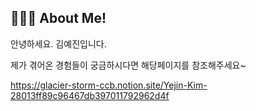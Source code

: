 ## 👩🏻‍💻 About Me!
안녕하세요. 김예진입니다. 

제가 겪어온 경험들이 궁금하시다면 해당페이지를 참조해주세요~

https://glacier-storm-ccb.notion.site/Yejin-Kim-28013ff89c96467db397011792962d4f




<!---
yejinee/yejinee is a ✨ special ✨ repository because its `README.md` (this file) appears on your GitHub profile.
You can click the Preview link to take a look at your changes.
--->

<!---
<img align='right' src="http://mazassumnida.wtf/api/v2/generate_badge?boj=kimyj9609">
--->
